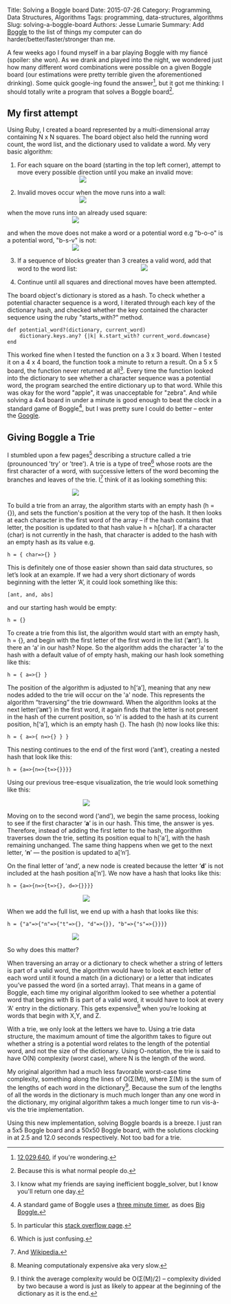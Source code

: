 Title: Solving a Boggle board
Date: 2015-07-26
Category: Programming, Data Structures, Algorithms
Tags: programming, data-structures, algorithms
Slug: solving-a-boggle-board
Authors: Jesse Lumarie
Summary: Add [Boggle](http://jesselumarie.com/blog/giving-boggle-a-trie.html) to the list of things my computer can do harder/better/faster/stronger than me.


A few weeks ago I found myself in a bar playing Boggle with my fiancé (spoiler: she won).  As we drank and played into the night, we wondered just how many different word combinations were possible on a given Boggle board (our estimations were pretty terrible given the aforementioned drinking).  Some quick google-ing found the answer[^1], but it got me thinking: I should totally write a program that solves a Boggle board[^2].

My first attempt
----------------

Using Ruby, I created a board represented by a multi-dimensional array containing N x N squares.  The board object also held the running word count, the word list, and the dictionary used to validate a word.  My very basic algorithm:

1) For each square on the board (starting in the top left corner), attempt to move every possible direction until you make an invalid move:
<img src="/blog/theme/images/site_content/boggle_board_directions_clean.png" style="padding-left:30%; padding-right:30%;"></img>

2) Invalid moves occur when the move runs into a wall:<img src="/blog/theme/images/site_content/boggle_board_directions.png" style="padding-left:30%; padding-right:30%;"></img>

when the move runs into an already used square: 
<img src="/blog/theme/images/site_content/boggle_board_repeat.png" style="padding-left:30%; padding-right:30%;"></img>

and when the move does not make a word or a potential word e.g "b-o-o" is a potential word, "b-s-v" is not:
<img src="/blog/theme/images/site_content/boggle_board_not_a_word.png" style="padding-left:30%; padding-right:30%;"></img>

3) If a sequence of blocks greater than 3 creates a valid word, add that word to the word list:
<img src="/blog/theme/images/site_content/boggle_board_is_a_word.png" style="padding-left:30%; padding-right:30%;"></img>

4) Continue until all squares and directional moves have been attempted.

The board object's dictionary is stored as a hash.  To check whether a potential character sequence is a word, I iterated through each key of the dictionary hash, and checked whether the key contained the character sequence using the ruby "starts_with?" method.

	def potential_word?(dictionary, current_word)
		dictionary.keys.any? {|k| k.start_with? current_word.downcase}
	end

This worked fine when I tested the function on a 3 x 3 board.  When I tested it on a 4 x 4 board, the function took a minute to return a result.  On a 5 x 5 board, the function never returned at all[^3].  Every time the function looked into the dictionary to see whether a character sequence was a potential word, the program searched the entire dictionary up to that word.  While this was okay for the word "apple", it was unacceptable for "zebra".  And while solving a 4x4 board in under a minute is good enough to beat the clock in a standard game of Boggle[^4], but I was pretty sure I could do better – enter the [Google][google-search].

Giving Boggle a Trie
--------------------

I stumbled upon a few pages[^5] describing a structure called a trie (prounounced 'try' or 'tree').  A trie is a type of tree[^6] whose roots are the first character of a word, with successive letters of the word becoming the branches and leaves of the trie. I[^7] think of it as looking something this:

<img src="/blog/theme/images/site_content/ant_trie_final.png" style="padding-left:30%; padding-right:30%;"></img>


To build a trie from an array, the algorithm starts with an empty hash (h = {}), and sets the function's position at the very top of the hash.  It then looks at each character in the first word of the array – if the hash contains that letter, the position is updated to that hash value h = h[char].  If a character (char) is not currently in the hash, that character is added to the hash with an empty hash as its value e.g.

`h = { char=>{} }`   

This is definitely one of those easier shown than said data structures, so let’s look at an example.  If we had a very short dictionary of words beginning with the letter ‘A’, it could look something like this: 

`[ant, and, abs]`

and our starting hash would be empty:

`h = {}`  

To create a trie from this list, the algorithm would start with an empty hash, h = {}, and begin with the first letter of the first word in the list (‘**a**nt’).  Is there an ‘a’ in our hash? Nope.  So the algorithm adds the character ‘a’ to the hash with a default value of of empty hash, making our hash look something like this: 

`h = { a=>{} }`  

The position of the algorithm is adjusted to h[‘a’], meaning that any new nodes added to the trie will occur on the 'a' node.  This represents the algorithm “traversing” the trie downward. When the algorithm looks at the next letter(’a**n**t’) in the first word, it again finds that the letter is not present in the hash of the current position, so ’n’ is added to the hash at its current position, h[‘a’], which is an empty hash {}.  The hash (h) now looks like this:

`h = { a=>{ n=>{} } }`

This nesting continues to the end of the first word (’an**t**’), creating a nested hash that look like this:

`h = {a=>{n=>{t=>{}}}}`


Using our previous tree-esque visualization, the trie would look something like this:

<img src="/blog/theme/images/site_content/ant_trie_1.png" style="padding-left:35%; padding-right:35%;"></img>
<!-- ![trie_image](/theme/images/site_content/ant_trie.png) -->

Moving on to the second word (‘and’), we begin the same process, looking to see if the first character ‘**a**’ is in our hash.  This time, the answer is yes.  Therefore, instead of adding the first letter to the hash, the algorithm traverses down the trie, setting its position equal to h[‘a’], with the hash remaining unchanged.  The same thing happens when we get to the next letter, ’**n**’ — the position is updated to a[’n’].  

On the final letter of ‘and’, a new node is created because the letter ‘**d**’ is not included at the hash position a[’n’].  We now have a hash that looks like this: 

`h = {a=>{n=>{t=>{}, d=>{}}}}`

<img src="/blog/theme/images/site_content/ant_trie_2.png" style="padding-left:35%; padding-right:35%;"></img>

When we add the full list, we end up with a hash that looks like this:

`h = {"a"=>{"n"=>{"t"=>{}, "d"=>{}}, "b"=>{"s"=>{}}}}`

<img src="/blog//theme/images/site_content/ant_trie_final.png" style="padding-left:30%; padding-right:30%;"></img>

So why does this matter?

When traversing an array or a dictionary to check whether a string of letters is part of a valid word, the algorithm would have to look at each letter of each word until it found a match (in a dictionary) or a letter that indicates you’ve passed the word  (in a sorted array).  That means in a game of Boggle, each time my original algorithm looked to see whether a potential word that begins with B is part of a valid word, it would have to look at every ‘A' entry in the dictionary.  This gets expensive[^8] when you’re looking at words that begin with X,Y, and Z. 

With a trie, we only look at the letters we have to.  Using a trie data structure, the maximum amount of time the algorithm takes to figure out whether a string is a potential word relates to the length of the potential word, and not the size of the dictionary. Using O-notation, the trie is said to have O(N) complexity (worst case), where N is the length of the word.  

My original algorithm had a much less favorable worst-case time complexity, something along the lines of O(Σ(M)), where Σ(M) is the sum of the lengths of each word in the dictionary[^9].  Because the sum of the lengths of all the words in the dictionary is much much longer than any one word in the dictionary, my original algorithm takes a much longer time to run vis-à-vis the trie implementation.

Using this new implementation, solving Boggle boards is a breeze.  I just ran a 5x5 Boggle board and a 50x50 Boggle board, with the solutions clocking in at 2.5 and 12.0 seconds respectively.  Not too bad for a trie.


[^1]: [12,029,640][quora-boggle-answer], if you're wondering. 
[^2]: Because this is what normal people do.
[^3]: I know what my friends are saying inefficient boggle_solver, but I know you'll return one day.
[^4]: A standard game of Boggle uses a [three minute timer](http://www.hasbro.com/common/instruct/boggle.pdf), as does [Big Boggle.](http://www.hasbro.com/common/instruct/bigboggle.pdf)
[^5]: In particular this [stack overflow page](http://stackoverflow.com/questions/9042426/explanation-of-ruby-code-for-building-trie-data-structures).
[^6]: Which is just confusing.
[^7]: And [Wikipedia.](https://en.wikipedia.org/wiki/Trie)
[^8]: Meaning computationaly expensive aka very slow.
[^9]: I think the average complexity would be O(Σ(M)/2) –  complexity divided by two because a word is just as likely to appear at the beginning of the dictionary as it is the end.

[quora-boggle-answer]: http://www.quora.com/How-many-potential-words-exist-on-a-boggle-board
[google-search]: https://www.google.com/search?q=data+structure+for+boggle

